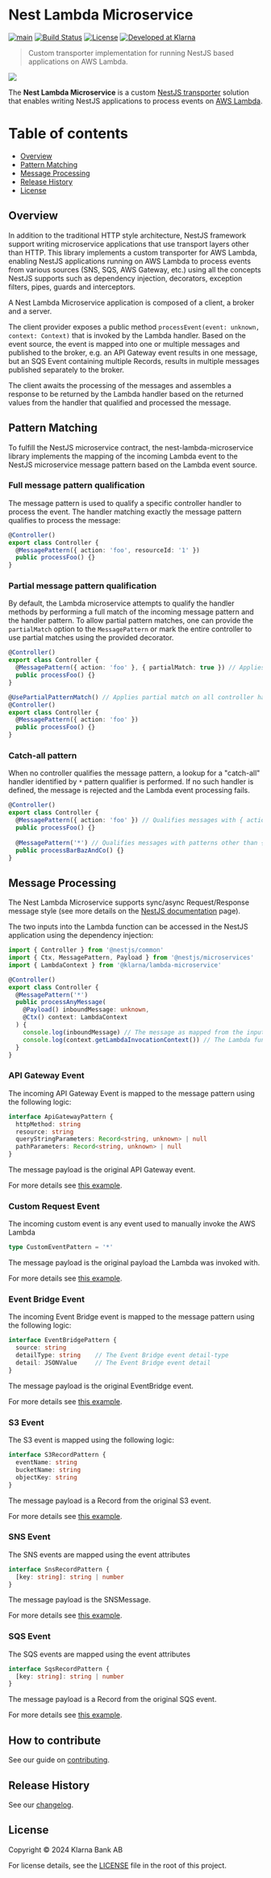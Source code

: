 # Nest Lambda Microservice
[![main](https://github.com/klarna-incubator/nest-lambda-microservice/actions/workflows/main.yml/badge.svg)](https://github.com/klarna-incubator/nest-lambda-microservice/actions/workflows/main.yml)
[![Build Status][ci-image]][ci-url]
[![License][license-image]][license-url]
[![Developed at Klarna][klarna-image]][klarna-url]

> Custom transporter implementation for running NestJS based applications on AWS Lambda.

<img src="assets/nest-lambda-microservice.jpg"/>

The **Nest Lambda Microservice** is a custom [NestJS transporter](https://docs.nestjs.com/microservices/custom-transport) solution that enables writing NestJS applications to process events on [AWS Lambda](https://docs.aws.amazon.com/lambda/latest/dg/lambda-nodejs.html).

# Table of contents
- [Overview](#overview)
- [Pattern Matching](#pattern-matching)
- [Message Processing](#message-processing)
- [Release History](#release-history)
- [License](#license)

## Overview
In addition to the traditional HTTP style architecture, NestJS framework support writing microservice applications that use transport layers other than HTTP.
This library implements a custom transporter for AWS Lambda, enabling NestJS applications running on AWS Lambda to process events from various sources (SNS, SQS, AWS Gateway, etc.) using all the concepts NestJS supports such as dependency injection, decorators, exception filters, pipes, guards and interceptors.

A Nest Lambda Microservice application is composed of a client, a broker and a server.

The client provider exposes a public method `processEvent(event: unknown, context: Context)` that is invoked by the Lambda handler.
Based on the event source, the event is mapped into one or multiple messages and published to the broker, e.g. an API Gateway event results in one message, but an SQS Event containing multiple Records, results in multiple messages published separately to the broker. 

The client awaits the processing of the messages and assembles a response to be returned by the Lambda handler based on the returned values from the handler that qualified and processed the message.

## Pattern Matching
To fulfill the NestJS microservice contract, the nest-lambda-microservice library implements the mapping of the incoming Lambda event to the NestJS microservice message pattern based on the Lambda event source.

### Full message pattern qualification
The message pattern is used to qualify a specific controller handler to process the event. The handler matching exactly the message pattern qualifies to process the message:
```typescript
@Controller()
export class Controller {
  @MessagePattern({ action: 'foo', resourceId: '1' }) 
  public processFoo() {}
}
```

### Partial message pattern qualification
By default, the Lambda microservice attempts to qualify the handler methods by performing a full match of the incoming message pattern and the handler pattern.
To allow partial pattern matches, one can provide the `partialMatch` option to the `MessagePattern` or mark the entire controller to use partial matches using the provided decorator.
```typescript
@Controller()
export class Controller {
  @MessagePattern({ action: 'foo' }, { partialMatch: true }) // Applies partial match on a specific handler only
  public processFoo() {}
}
```

```typescript
@UsePartialPatternMatch() // Applies partial match on all controller handlers
@Controller()
export class Controller {
  @MessagePattern({ action: 'foo' })
  public processFoo() {}
}
```

### Catch-all pattern
When no controller qualifies the message pattern, a lookup for a "catch-all" handler identified by `*` pattern qualifier is performed.
If no such handler is defined, the message is rejected and the Lambda event processing fails.

```typescript
@Controller()
export class Controller {
  @MessagePattern({ action: 'foo' }) // Qualifies messages with { action: 'foo' } patters 
  public processFoo() {}
  
  @MessagePattern('*') // Qualifies messages with patterns other than { action: 'foo' }
  public processBarBazAndCo() {}
}
```

## Message Processing
The Nest Lambda Microservice supports sync/async Request/Response message style (see more details on the [NestJS documentation](https://docs.nestjs.com/microservices/basics#request-response) page).

The two inputs into the Lambda function can be accessed in the NestJS application using the dependency injection:
```typescript
import { Controller } from '@nestjs/common'
import { Ctx, MessagePattern, Payload } from '@nestjs/microservices'
import { LambdaContext } from '@klarna/lambda-microservice'

@Controller()
export class Controller {
  @MessagePattern('*') 
  public processAnyMessage(
    @Payload() inboundMessage: unknown,
    @Ctx() context: LambdaContext 
  ) {
    console.log(inboundMessage) // The message as mapped from the input lambda event
    console.log(context.getLambdaInvocationContext()) // The Lambda function context object
  }
}
```

### API Gateway Event
The incoming API Gateway Event is mapped to the message pattern using the following logic:

```typescript
interface ApiGatewayPattern {
  httpMethod: string
  resource: string
  queryStringParameters: Record<string, unknown> | null
  pathParameters: Record<string, unknown> | null
}
```

The message payload is the original API Gateway event.

For more details see [this example](examples/api-gateway).

### Custom Request Event
The incoming custom event is any event used to manually invoke the AWS Lambda

```typescript
type CustomEventPattern = '*'
```

The message payload is the original payload the Lambda was invoked with.

For more details see [this example](examples/custom).

### Event Bridge Event
The incoming Event Bridge event is mapped to the message pattern using the following logic:

```typescript
interface EventBridgePattern {
  source: string
  detailType: string    // The Event Bridge event detail-type
  detail: JSONValue     // The Event Bridge event detail
}
```

The message payload is the original EventBridge event.

For more details see [this example](examples/event-bridge).

### S3 Event
The S3 event is mapped using the following logic:

```typescript
interface S3RecordPattern {
  eventName: string
  bucketName: string
  objectKey: string
}
```

The message payload is a Record from the original S3 event.

For more details see [this example](examples/s3).

### SNS Event
The SNS events are mapped using the event attributes

```typescript
interface SnsRecordPattern {
  [key: string]: string | number
}
```

The message payload is the SNSMessage.

For more details see [this example](examples/sns).

### SQS Event
The SQS events are mapped using the event attributes

```typescript
interface SqsRecordPattern {
  [key: string]: string | number
}
```

The message payload is a Record from the original SQS event.

For more details see [this example](examples/sqs).

## How to contribute

See our guide on [contributing](.github/CONTRIBUTING.md).

## Release History

See our [changelog](CHANGELOG.md).

## License

Copyright © 2024 Klarna Bank AB

For license details, see the [LICENSE](LICENSE) file in the root of this project.


<!-- Markdown link & img dfn's -->
[ci-image]: https://img.shields.io/badge/build-passing-brightgreen?style=flat-square
[ci-url]: https://github.com/klarna-incubator/TODO
[license-image]: https://img.shields.io/badge/license-Apache%202-blue?style=flat-square
[license-url]: http://www.apache.org/licenses/LICENSE-2.0
[klarna-image]: https://img.shields.io/badge/%20-Developed%20at%20Klarna-black?style=flat-square&labelColor=ffb3c7&logo=klarna&logoColor=black
[klarna-url]: https://klarna.github.io

